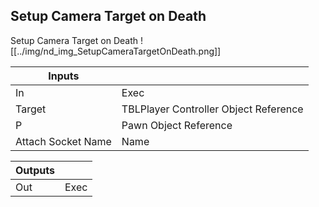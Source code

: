 ## Setup Camera Target on Death
Setup Camera Target on Death
![[../img/nd_img_SetupCameraTargetOnDeath.png]]

|Inputs||
|--|--|
| In | Exec |
| Target | TBLPlayer Controller Object Reference |
| P | Pawn Object Reference |
| Attach Socket Name | Name |

|Outputs||
|--|--|
| Out | Exec |
